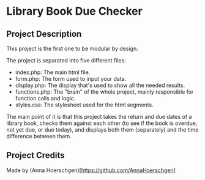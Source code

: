 # Library Book Due Checker
## Project Description
This project is the first one to be modular by design.

The project is separated into five different files:
- index.php: The main html file.
- form.php: The form used to input your data.
- display.php: The display that's used to show all the needed results.
- functions.php: The "brain" of the whole project, mainly responsible for function calls and logic.
- styles.css: The stylesheet used for the html segments.

The main point of it is that this project takes the return and due dates of a library book, checks them against each other (to see if the book is overdue, not yet due, or due today), and displays both them (separately) and the time difference between them.

## Project Credits
Made by (Anna Hoerschgen)[https://github.com/AnnaHoerschgen]